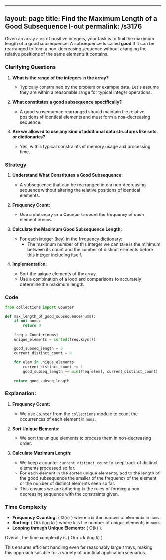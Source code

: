 
---
layout: page
title:  Find the Maximum Length of a Good Subsequence I-out
permalink: /s3176
---

Given an array `nums` of positive integers, your task is to find the maximum length of a good subsequence. A subsequence is called **good** if it can be rearranged to form a non-decreasing sequence without changing the relative positions of the same elements it contains.

### Clarifying Questions

1. **What is the range of the integers in the array?**
    - Typically constrained by the problem or example data. Let's assume they are within a reasonable range for typical integer operations.

2. **What constitutes a good subsequence specifically?**
    - A good subsequence rearranged should maintain the relative positions of identical elements and must form a non-decreasing sequence.
    
3. **Are we allowed to use any kind of additional data structures like sets or dictionaries?**
    - Yes, within typical constraints of memory usage and processing time.

### Strategy

1. **Understand What Constitutes a Good Subsequence:**
    - A subsequence that can be rearranged into a non-decreasing sequence without altering the relative positions of identical elements.

2. **Frequency Count:**
    - Use a dictionary or a Counter to count the frequency of each element in `nums`.

3. **Calculate the Maximum Good Subsequence Length:**
    - For each integer (key) in the frequency dictionary:
        - The maximum number of this integer we can take is the minimum between its count and the number of distinct elements before this integer including itself.
   
4. **Implementation:**
    - Sort the unique elements of the array.
    - Use a combination of a loop and comparisons to accurately determine the maximum length.

### Code

```python
from collections import Counter

def max_length_of_good_subsequence(nums):
    if not nums:
        return 0
    
    freq = Counter(nums)
    unique_elements = sorted(freq.keys())
    
    good_subseq_length = 0
    current_distinct_count = 0
    
    for elem in unique_elements:
        current_distinct_count += 1
        good_subseq_length += min(freq[elem], current_distinct_count)
    
    return good_subseq_length
```

### Explanation:

1. **Frequency Count:**
   - We use `Counter` from the `collections` module to count the occurrences of each element in `nums`.
   
2. **Sort Unique Elements:**
   - We sort the unique elements to process them in non-decreasing order.
   
3. **Calculate Maximum Length:**
   - We keep a counter `current_distinct_count` to keep track of distinct elements processed so far.
   - For each element in the sorted unique elements, add to the length of the good subsequence the smaller of the frequency of the element or the number of distinct elements seen so far.
   - This ensures we are adhering to the rules of forming a non-decreasing sequence with the constraints given.

### Time Complexity

- **Frequency Counting:** \( O(n) \) where `n` is the number of elements in `nums`.
- **Sorting:** \( O(k \log k) \) where `k` is the number of unique elements in `nums`.
- **Looping through Unique Elements:** \( O(k) \).

Overall, the time complexity is \( O(n + k \log k) \).

This ensures efficient handling even for reasonably large arrays, making this approach suitable for a variety of practical application scenarios.
